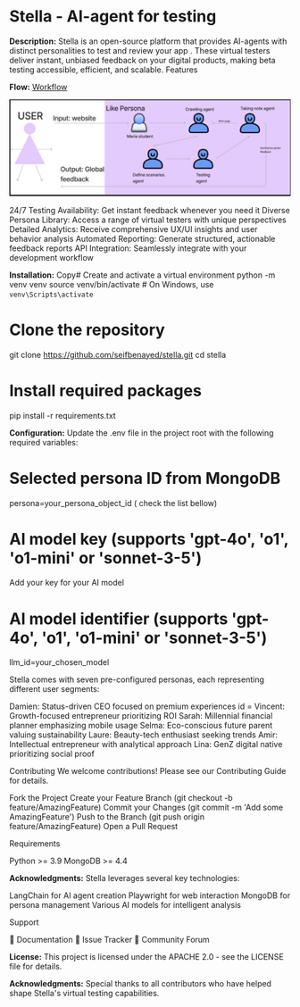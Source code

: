 # Stella - AI-agent for testing 

**Description:**
Stella is an open-source platform that provides AI-agents with distinct personalities to test and review your app . These virtual testers deliver instant, unbiased feedback on your digital products, making beta testing accessible, efficient, and scalable.
Features

**Flow:**
[Workflow]("images/flow.png")

<img src="images/flow.png" alt="Image description" width="999">


24/7 Testing Availability: Get instant feedback whenever you need it
Diverse Persona Library: Access a range of virtual testers with unique perspectives
Detailed Analytics: Receive comprehensive UX/UI insights and user behavior analysis
Automated Reporting: Generate structured, actionable feedback reports
API Integration: Seamlessly integrate with your development workflow

**Installation:**
Copy# Create and activate a virtual environment
python -m venv venv
source venv/bin/activate  # On Windows, use `venv\Scripts\activate`

# Clone the repository
git clone https://github.com/seifbenayed/stella.git
cd stella

# Install required packages
pip install -r requirements.txt

**Configuration:**
Update the .env file in the project root with the following required variables:

# Selected persona ID from MongoDB
persona=your_persona_object_id ( check the list bellow)

# AI model key (supports 'gpt-4o', 'o1', 'o1-mini' or 'sonnet-3-5')
Add your key for your AI model

# AI model identifier (supports 'gpt-4o', 'o1', 'o1-mini' or 'sonnet-3-5')
llm_id=your_chosen_model


Stella comes with seven pre-configured personas, each representing different user segments:

Damien: Status-driven CEO focused on premium experiences id = 
Vincent: Growth-focused entrepreneur prioritizing ROI
Sarah: Millennial financial planner emphasizing mobile usage
Selma: Eco-conscious future parent valuing sustainability
Laure: Beauty-tech enthusiast seeking trends
Amir: Intellectual entrepreneur with analytical approach
Lina: GenZ digital native prioritizing social proof



Contributing
We welcome contributions! Please see our Contributing Guide for details.

Fork the Project
Create your Feature Branch (git checkout -b feature/AmazingFeature)
Commit your Changes (git commit -m 'Add some AmazingFeature')
Push to the Branch (git push origin feature/AmazingFeature)
Open a Pull Request

Requirements

Python >= 3.9
MongoDB >= 4.4

**Acknowledgments:**
Stella leverages several key technologies:

LangChain for AI agent creation
Playwright for web interaction
MongoDB for persona management
Various AI models for intelligent analysis

Support

📝 Documentation
🐛 Issue Tracker
💬 Community Forum

**License:**
This project is licensed under the APACHE 2.0 - see the LICENSE file for details.

**Acknowledgments:**
Special thanks to all contributors who have helped shape Stella's virtual testing capabilities.


